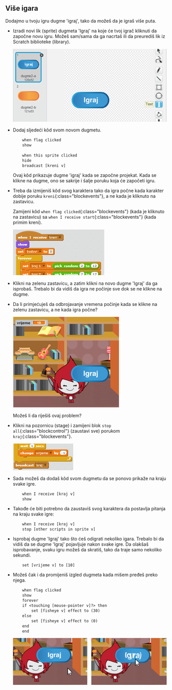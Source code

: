 ## Više igara

Dodajmo u tvoju igru dugme 'igraj', tako da možeš da je igraš više puta.

+ Izradi novi lik (sprite) dugmeta 'Igraj' na koje će tvoj igrač kliknuti da započne novu igru. Možeš sam/sama da ga nacrtaš ili da preurediš lik iz Scratch biblioteke (library).
    
    ![screenshot](images/brain-play.png)

+ Dodaj sljedeći kôd svom novom dugmetu.
    
    ```blocks
        when flag clicked
        show
    
        when this sprite clicked
        hide
        broadcast [kreni v]
    ```
    
    Ovaj kôd prikazuje dugme 'igraj' kada se započne projekat. Kada se klikne na dugme, ono se sakrije i šalje poruku koja će započeti igru.

+ Treba da izmijeniš kôd svog karaktera tako da igra počne kada karakter dobije poruku `kreni`{:class="blockevents"}, a ne kada je kliknuto na zastavicu.
    
    Zamijeni kôd `when flag clicked`{:class="blockevents"} (kada je kliknuto na zastavicu) sa `when I receive start`{:class="blockevents"} (kada primim kreni).
    
    ![screenshot](images/brain-start.png)

+ Klikni na zelenu zastavicu, a zatim klikni na novo dugme 'Igraj' da ga isprobaš. Trebalo bi da vidiš da igra ne počinje sve dok se ne klikne na dugme.

+ Da li primjećuješ da odbrojavanje vremena počinje kada se klikne na zelenu zastavicu, a ne kada igra počne?
    
    ![screenshot](images/brain-timer-bug.png)
    
    Možeš li da riješiš ovaj problem?

+ Klikni na pozornicu (stage) i zamijeni blok `stop all`{:class="blockcontrol"} (zaustavi sve) porukom `kraj`{:class="blockevents"}.
    
    ![screenshot](images/brain-end.png)

+ Sada možeš da dodaš kôd svom dugmetu da se ponovo prikaže na kraju svake igre.
    
    ```blocks
        when I receive [kraj v]
        show
    ```

+ Takođe će biti potrebno da zaustaviš svog karaktera da postavlja pitanja na kraju svake igre:
    
    ```blocks
        when I receive [kraj v]
        stop [other scripts in sprite v]
    ```

+ Isprobaj dugme 'Igraj' tako što ćeš odigrati nekoliko igara. Trebalo bi da vidiš da se dugme 'Igraj' pojavljuje nakon svake igre. Da olakšaš isprobavanje, svaku igru možeš da skratiš, tako da traje samo nekoliko sekundi.
    
    ```blocks
        set [vrijeme v] to [10]
    ```

+ Možeš čak i da promijeniš izgled dugmeta kada mišem pređeš preko njega.
    
    ```blocks
        when flag clicked
        show
        forever
        if <touching [mouse-pointer v]?> then
            set [fisheye v] effect to (30)
        else
            set [fisheye v] effect to (0)
        end
        end
    ```
    
    ![screenshot](images/brain-fisheye.png)